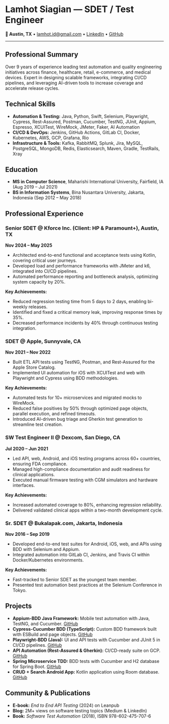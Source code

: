 # Lamhot Siagian — SDET / Test Engineer

**📍 Austin, TX** • [lamhot.id@gmail.com](mailto:lamhot.id@gmail.com) • [LinkedIn](https://www.linkedin.com/in/lamhotsiagian/) • [GitHub](https://github.com/lamhotsiagian)

---

## Professional Summary

Over 9 years of experience leading test automation and quality engineering initiatives across finance, healthcare, retail, e-commerce, and medical devices. Expert in designing scalable frameworks, integrating CI/CD pipelines, and leveraging AI-driven tools to increase coverage and accelerate release cycles.

## Technical Skills

* **Automation & Testing:** Java, Python, Swift, Selenium, Playwright, Cypress, Rest-Assured, Postman, Cucumber, TestNG, JUnit, Appium, Espresso, XCUITest, WireMock, JMeter, Faker, AI Automation
* **CI/CD & DevOps:** Jenkins, GitHub Actions, GitLab CI, Docker, Kubernetes, AWS, GCP, Grafana, Rio
* **Infrastructure & Tools:** Kafka, RabbitMQ, Splunk, Jira, MySQL, PostgreSQL, MongoDB, Redis, Elasticsearch, Maven, Gradle, TestRails, Xray

## Education

* **MS in Computer Science**, Maharishi International University, Fairfield, IA (Aug 2019 – Jul 2021)
* **BS in Information Systems**, Bina Nusantara University, Jakarta, Indonesia (Sep 2012 – May 2018)

## Professional Experience

### Senior SDET @ Kforce Inc. (Client: HP & Paramount+), Austin, TX

**Nov 2024 – May 2025**

* Architected end-to-end functional and acceptance tests using Kotlin, covering critical user journeys.
* Developed load and performance frameworks with JMeter and k6, integrated into CI/CD pipelines.
* Automated performance reporting and bottleneck analysis, optimizing system capacity by 20%.

**Key Achievements:**

* Reduced regression testing time from 5 days to 2 days, enabling bi-weekly releases.
* Identified and fixed a critical memory leak, improving response times by 35%.
* Decreased performance incidents by 40% through continuous testing integration.

### SDET @ Apple, Sunnyvale, CA

**Nov 2021 – Nov 2022**

* Built ETL API tests using TestNG, Postman, and Rest-Assured for the Apple Store Catalog.
* Implemented UI automation for iOS with XCUITest and web with Playwright and Cypress using BDD methodologies.

**Key Achievements:**

* Automated tests for 10+ microservices and migrated mocks to WireMock.
* Reduced false positives by 50% through optimized page objects, parallel execution, and refined timeouts.
* Introduced AI-driven bug triage and Gherkin test generation to streamline test creation.

### SW Test Engineer II @ Dexcom, San Diego, CA

**Jul 2020 – Jun 2021**

* Led API, web, Android, and iOS testing programs across 60+ countries, ensuring FDA compliance.
* Managed high-compliance documentation and audit readiness for clinical applications.
* Executed manual firmware testing with CGM simulators and hardware interfaces.

**Key Achievements:**

* Increased automated coverage to 80%, enhancing regression reliability.
* Delivered validated clinical apps within a two-month development cycle.

### Sr. SDET @ Bukalapak.com, Jakarta, Indonesia

**Nov 2016 – Sep 2019**

* Developed end-to-end test suites for Android, iOS, web, and APIs using BDD with Selenium and Appium.
* Integrated automation into GitLab CI, Jenkins, and Travis CI within Docker/Kubernetes environments.

**Key Achievements:**

* Fast-tracked to Senior SDET as the youngest team member.
* Presented test automation best practices at the Selenium Conference in Tokyo.

## Projects

* **Appium-BDD Java Framework:** Mobile test automation with Java, TestNG, and Cucumber. [GitHub](https://github.com/LamhotJM/appium-bdd-java)
* **Cypress-Cucumber BDD (TypeScript):** Custom BDD framework built with ESBuild and page objects. [GitHub](https://github.com/LamhotJM/cypress-bdd)
* **Playwright-BDD (Java):** UI and API tests with Cucumber and JUnit 5 in CI/CD pipelines. [GitHub](https://github.com/LamhotJM/playwright-bdd)
* **API Automation (Rest-Assured & Gherkin):** CI/CD-ready suite on GCP. [GitHub](https://github.com/LamhotJM/api-bdd-testing)
* **Spring Microservice TDD:** BDD tests with Cucumber and H2 database for Spring Boot. [GitHub](https://github.com/LamhotJM/integration-test-spring-rest-api)
* **CRUD + Search Android App:** Kotlin application using Room database. [GitHub](https://github.com/LamhotJM/crud-notes-kotlin)

## Community & Publications

* **E-book:** *End to End API Testing* (2024) on Leanpub
* **Blog:** 2M+ views on software testing topics (Medium & LinkedIn)
* **Book:** *Software Test Automation* (2018), ISBN 978-602-475-707-6
